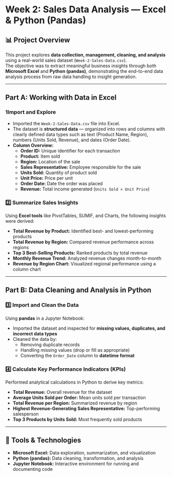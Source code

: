 # Week 2: Sales Data Analysis — Excel & Python (Pandas)

## 📊 Project Overview
This project explores **data collection, management, cleaning, and analysis** using a real-world sales dataset (`Week-2-Sales-Data.csv`).  
The objective was to extract meaningful business insights through both **Microsoft Excel** and **Python (pandas)**, demonstrating the end-to-end data analysis process from raw data handling to insight generation.

---

##  Part A: Working with Data in Excel

### 1️Import and Explore
- Imported the `Week-2-Sales-Data.csv` file into Excel.  
- The dataset is **structured data** — organized into rows and columns with clearly defined data types such as text (Product Name, Region), numbers (Units Sold, Revenue), and dates (Order Date).  
- **Column Overview:**
  - **Order ID:** Unique identifier for each transaction  
  - **Product:** Item sold  
  - **Region:** Location of the sale  
  - **Sales Representative:** Employee responsible for the sale  
  - **Units Sold:** Quantity of product sold  
  - **Unit Price:** Price per unit  
  - **Order Date:** Date the order was placed  
  - **Revenue:** Total income generated (`Units Sold × Unit Price`)  

### 2️⃣ Summarize Sales Insights
Using **Excel tools** like PivotTables, SUMIF, and Charts, the following insights were derived:  
- **Total Revenue by Product:** Identified best- and lowest-performing products  
- **Total Revenue by Region:** Compared revenue performance across regions  
- **Top 3 Best-Selling Products:** Ranked products by total revenue  
- **Monthly Revenue Trend:** Analyzed revenue changes month-to-month  
- **Revenue by Region Chart:** Visualized regional performance using a column chart  

---

##  Part B: Data Cleaning and Analysis in Python

### 3️⃣ Import and Clean the Data
Using **pandas** in a Jupyter Notebook:  
- Imported the dataset and inspected for **missing values, duplicates, and incorrect data types**  
- Cleaned the data by:
  - Removing duplicate records  
  - Handling missing values (drop or fill as appropriate)  
  - Converting the `Order_Date` column to **datetime format**  

### 4️⃣ Calculate Key Performance Indicators (KPIs)
Performed analytical calculations in Python to derive key metrics:  
-  **Total Revenue:** Overall revenue for the dataset  
-  **Average Units Sold per Order:** Mean units sold per transaction  
-  **Total Revenue per Region:** Summarized revenue by region  
-  **Highest Revenue-Generating Sales Representative:** Top-performing salesperson  
-  **Top 3 Products by Units Sold:** Most frequently sold products  

---

## 🧾 Tools & Technologies
- **Microsoft Excel:** Data exploration, summarization, and visualization  
- **Python (pandas):** Data cleaning, transformation, and analysis  
- **Jupyter Notebook:** Interactive environment for running and documenting code
